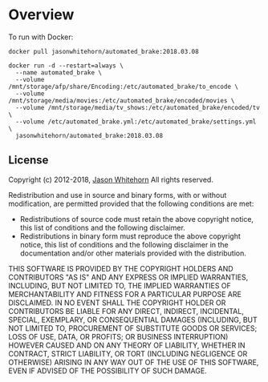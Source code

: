 # Overview #

To run with Docker:

```
docker pull jasonwhitehorn/automated_brake:2018.03.08

docker run -d --restart=always \
  --name automated_brake \
  --volume /mnt/storage/afp/share/Encoding:/etc/automated_brake/to_encode \
  --volume /mnt/storage/media/movies:/etc/automated_brake/encoded/movies \
  --volume /mnt/storage/media/tv_shows:/etc/automated_brake/encoded/tv \
  --volume /etc/automated_brake.yml:/etc/automated_brake/settings.yml \
  jasonwhitehorn/automated_brake:2018.03.08
```

## License ##

Copyright (c) 2012-2018, [Jason Whitehorn](https://jason.whitehorn.us/)
All rights reserved.

Redistribution and use in source and binary forms, with or without modification, are permitted provided that the following conditions are met:

* Redistributions of source code must retain the above copyright notice, this list of conditions and the following disclaimer.
* Redistributions in binary form must reproduce the above copyright notice, this list of conditions and the following disclaimer in the documentation and/or other materials provided with the distribution.

THIS SOFTWARE IS PROVIDED BY THE COPYRIGHT HOLDERS AND CONTRIBUTORS "AS IS" AND ANY EXPRESS OR IMPLIED WARRANTIES, INCLUDING, BUT NOT LIMITED TO, THE IMPLIED WARRANTIES OF MERCHANTABILITY AND FITNESS FOR A PARTICULAR PURPOSE ARE DISCLAIMED. IN NO EVENT SHALL THE COPYRIGHT HOLDER OR CONTRIBUTORS BE LIABLE FOR ANY DIRECT, INDIRECT, INCIDENTAL, SPECIAL, EXEMPLARY, OR CONSEQUENTIAL DAMAGES (INCLUDING, BUT NOT LIMITED TO, PROCUREMENT OF SUBSTITUTE GOODS OR SERVICES; LOSS OF USE, DATA, OR PROFITS; OR BUSINESS INTERRUPTION) HOWEVER CAUSED AND ON ANY THEORY OF LIABILITY, WHETHER IN CONTRACT, STRICT LIABILITY, OR TORT (INCLUDING NEGLIGENCE OR OTHERWISE) ARISING IN ANY WAY OUT OF THE USE OF THIS SOFTWARE, EVEN IF ADVISED OF THE POSSIBILITY OF SUCH DAMAGE.
